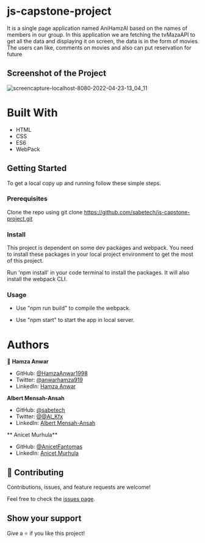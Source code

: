 # js-capstone-project

It is a single page application named AniHamzAl based on the names of members in our group. In this application we are fetching the tvMazaAPI to get all the data and displaying it on screen, the data is in the form of movies. The users can like, comments on movies and also can put reservation for future

## Screenshot of the Project

![screencapture-localhost-8080-2022-04-23-13_04_11](https://user-images.githubusercontent.com/4713955/164895924-a7f126fe-4030-48fd-8daa-4c4b912fe4e0.png)[](..........\4713955\164895924-a7f126fe-4030-48fd-8daa-4c4b912fe4e0.png)

# Built With

- HTML
- CSS
- ES6
- WebPack

## Getting Started

To get a local copy up and running follow these simple steps.

### Prerequisites

Clone the repo using git clone https://github.com/sabetech/js-capstone-project.git

### Install

This project is dependent on some dev packages and webpack. You need to install these packages in your local project environment to get the most of this project.

Run 'npm install' in your code terminal to install the packages. It will also install the webpack CLI.

### Usage

- Use "npm run build" to compile the webpack.

- Use "npm start" to start the app in local server.

# Authors

👤 **Hamza Anwar**

- GitHub: [@HamzaAnwar1998](https://github.com/HamzaAnwar1998/)
- Twitter: [@anwarhamza919](https://twitter.com/anwarhamza919/)
- LinkedIn: [Hamza Anwar](https://www.linkedin.com/in/hamza-anwar-565563156/)

**Albert Mensah-Ansah**

- GitHub: [@sabetech](https://github.com/sabetech)
- Twitter: [@@Al_Kfx](https://github.com/sabetech)
- LinkedIn: [Albert Mensah-Ansah](https://www.linkedin.com/in/Albertkma/)

** Anicet Murhula**

- GitHub: [@AnicetFantomas](https://github.com/AnicetFantomas)
- LinkedIn: [Anicet Murhula](https://www.linkedin.com/in/anicet-murhula-13a1b0220/)

## 🤝 Contributing

Contributions, issues, and feature requests are welcome!

Feel free to check the [issues page](../../issues/).

## Show your support

Give a ⭐️ if you like this project!
